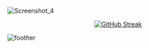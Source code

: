 ![Screenshot_4](https://user-images.githubusercontent.com/89051381/177879921-5a35c8db-f68d-4087-9e44-73a2bbb8db76.jpg)


<p align="center">
 <a href="https://git.io/streak-stats"><img src="https://github-readme-streak-stats.herokuapp.com?user=BenjaminMahmic&theme=vue-dark&hide_border=true&border_radius=0&date_format=j%20M%5B%20Y%5D&card_width=845&fire=1c7674&ring=C8BCBD&currStreakNum=EBEBEB&border=EB545400&dates=C8BCBD&sideLabels=EBEBEB&sideNums=EBEBEB&currStreakLabel=EBEBEB&background=0D1117&stroke=C8BCBD00" alt="GitHub Streak" /></a>
</p>


![foother](https://user-images.githubusercontent.com/89051381/179503007-e2913ad3-d559-4d22-831a-a9a4ffb04e84.jpg)
